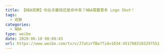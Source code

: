 ```yaml
---
title: 【NBA观察】你在乎赢球还是命中率？NBA需要更多 Logo Shot！
tags:
  - 观察
categories:
  - NBA
type: weibo
date: 2020-06-18 08:09:43
url: https://www.weibo.com/tv/v/J7atzrTBa?fid=1034:4517083103297551
---
```


<!-- more -->